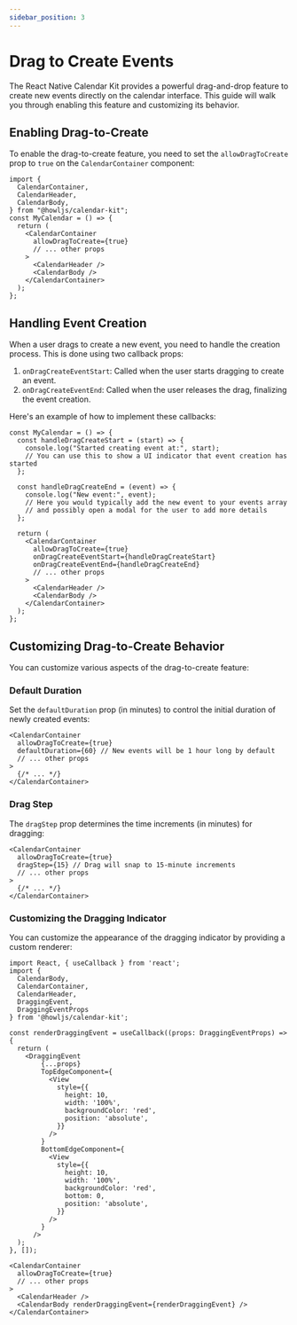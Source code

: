 ```yaml
---
sidebar_position: 3
---
```


# Drag to Create Events

The React Native Calendar Kit provides a powerful drag-and-drop feature to create new events directly on the calendar interface. This guide will walk you through enabling this feature and customizing its behavior.

## Enabling Drag-to-Create

To enable the drag-to-create feature, you need to set the `allowDragToCreate` prop to `true` on the `CalendarContainer` component:

```tsx
import {
  CalendarContainer,
  CalendarHeader,
  CalendarBody,
} from "@howljs/calendar-kit";
const MyCalendar = () => {
  return (
    <CalendarContainer
      allowDragToCreate={true}
      // ... other props
    >
      <CalendarHeader />
      <CalendarBody />
    </CalendarContainer>
  );
};
```

## Handling Event Creation

When a user drags to create a new event, you need to handle the creation process. This is done using two callback props:

1. `onDragCreateEventStart`: Called when the user starts dragging to create an event.
2. `onDragCreateEventEnd`: Called when the user releases the drag, finalizing the event creation.

Here's an example of how to implement these callbacks:

```tsx
const MyCalendar = () => {
  const handleDragCreateStart = (start) => {
    console.log("Started creating event at:", start);
    // You can use this to show a UI indicator that event creation has started
  };

  const handleDragCreateEnd = (event) => {
    console.log("New event:", event);
    // Here you would typically add the new event to your events array
    // and possibly open a modal for the user to add more details
  };

  return (
    <CalendarContainer
      allowDragToCreate={true}
      onDragCreateEventStart={handleDragCreateStart}
      onDragCreateEventEnd={handleDragCreateEnd}
      // ... other props
    >
      <CalendarHeader />
      <CalendarBody />
    </CalendarContainer>
  );
};
```

## Customizing Drag-to-Create Behavior

You can customize various aspects of the drag-to-create feature:

### Default Duration

Set the `defaultDuration` prop (in minutes) to control the initial duration of newly created events:

```tsx
<CalendarContainer
  allowDragToCreate={true}
  defaultDuration={60} // New events will be 1 hour long by default
  // ... other props
>
  {/* ... */}
</CalendarContainer>
```

### Drag Step

The `dragStep` prop determines the time increments (in minutes) for dragging:

```tsx
<CalendarContainer
  allowDragToCreate={true}
  dragStep={15} // Drag will snap to 15-minute increments
  // ... other props
>
  {/* ... */}
</CalendarContainer>
```

### Customizing the Dragging Indicator

You can customize the appearance of the dragging indicator by providing a custom renderer:

```tsx
import React, { useCallback } from 'react';
import {
  CalendarBody,
  CalendarContainer,
  CalendarHeader,
  DraggingEvent,
  DraggingEventProps
} from '@howljs/calendar-kit';

const renderDraggingEvent = useCallback((props: DraggingEventProps) => {
  return (
    <DraggingEvent
        {...props}
        TopEdgeComponent={
          <View
            style={{
              height: 10,
              width: '100%',
              backgroundColor: 'red',
              position: 'absolute',
            }}
          />
        }
        BottomEdgeComponent={
          <View
            style={{
              height: 10,
              width: '100%',
              backgroundColor: 'red',
              bottom: 0,
              position: 'absolute',
            }}
          />
        }
      />
  );
}, []);

<CalendarContainer
  allowDragToCreate={true}
  // ... other props
>
  <CalendarHeader />
  <CalendarBody renderDraggingEvent={renderDraggingEvent} />
</CalendarContainer>
```

